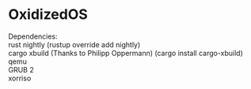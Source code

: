 # OxidizedOS


Dependencies:  
rust nightly (rustup override add nightly)  
cargo xbuild (Thanks to Philipp Oppermann) (cargo install cargo-xbuild)  
qemu  
GRUB 2  
xorriso  

